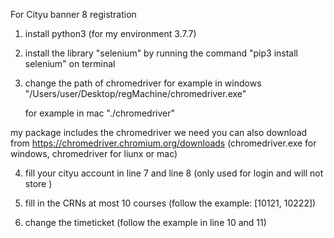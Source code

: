 For Cityu banner 8 registration

1. install python3 (for my environment 3.7.7)
2. install the library "selenium" by running the command "pip3 install selenium" on terminal
3. change the path of chromedriver
   for example in windows "/Users/user/Desktop/regMachine/chromedriver.exe"

   for example in mac "./chromedriver"

my package includes the chromedriver we need
you can also download from https://chromedriver.chromium.org/downloads
(chromedriver.exe for windows, chromedriver for liunx or mac)

4. fill your cityu account in line 7 and line 8
   (only used for login and will not store )

5. fill in the CRNs at most 10 courses
   (follow the example: [10121, 10222])

6. change the timeticket
   (follow the example in line 10 and 11)
